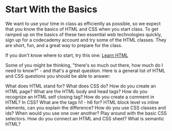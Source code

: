 # Start With the Basics

We want to use your time in class as efficiently as possible, so we expect that you know the basics of HTML and CSS when you start class. To get ramped up on the basics of these two essential web technologies quickly, sign up for a codecademy account and try some of the HTML classes. They are short, fun, and a great way to prepare for the class.

If you don't know where to start, try this one: <a href="https://www.codecademy.com/learn/learn-html">Learn HTML</a>

Some of you might be thinking, "there's so much out there, how much do I need to know?" - and that's a great question. Here is a general list of HTML and CSS questions you should be able to answer:

What does HTML stand for?
What does CSS do?
How do you create an HTML page?
What are the HTML body and head tags?
How do you recognize an HTML self closing tag?
How do you create a comment in HTML? In CSS?
What are the tags h1 - h6 for?
HTML block level vs inline elements, can you explain the difference?
How do you use CSS classes and ids? When would you use one over another?
Play around with the basic CSS selectors.
How do you connect an HTML and CSS sheet?
What is semantic HTML?
